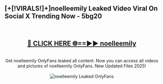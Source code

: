 <h2>[+[!VIRALS!]+]noelleemily Leaked Video Viral On Social X Trending Now - 5bg20</h2>
<br>
<div align="center">
<h2><a href="https://libra.edu.pl?noelleemily" rel="nofollow">🔴 CLICK HERE 🌐==►► noelleemily</a></h2>
<br>
Get noelleemily OnlyFans leaked all content. Now you can access all videos and pictures of noelleemily OnlyFans. New Updated Files 2025!
<br>
<br>
<a href="https://libra.edu.pl?noelleemily" rel="nofollow" data-target="animated-image.originalLink"><img src="https://i.ibb.co.com/WyWwxjT/player-gif2.gif" alt="noelleemily Leaked OnlyFans" style="max-width: 100%; display: inline-block;" data-target="animated-image.originalImage"></a>
</div>
<br>